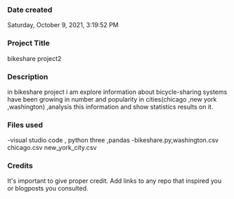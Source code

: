 ### Date created
‎Saturday, ‎October ‎9, ‎2021, ‏‎3:19:52 PM

### Project Title
bikeshare project2

### Description
in bikeshare project i am explore information about bicycle-sharing systems have been growing in number and popularity in cities(chicago ,new york ,washington) ,analysis this information and show statistics results on it.

### Files used
-visual studio code , python three ,pandas
-bikeshare.py,washington.csv
chicago.csv
new_york_city.csv
 

### Credits
It's important to give proper credit. Add links to any repo that inspired you or blogposts you consulted.

